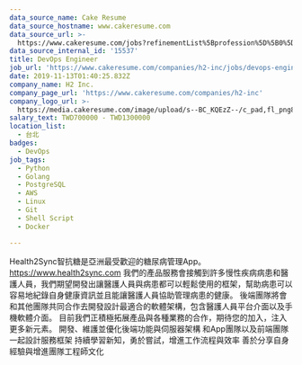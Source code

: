 ```yaml
---
data_source_name: Cake Resume
data_source_hostname: www.cakeresume.com
data_source_url: >-
  https://www.cakeresume.com/jobs?refinementList%5Bprofession%5D%5B0%5D=tech_devops&refi[…]5D=per_year&range%5Bsalary_range%5D%5Bmin%5D=1000000&page=2
data_source_internal_id: '15537'
title: DevOps Engineer
job_url: 'https://www.cakeresume.com/companies/h2-inc/jobs/devops-engineer-092c5c'
date: 2019-11-13T01:40:25.832Z
company_name: H2 Inc.
company_page_url: 'https://www.cakeresume.com/companies/h2-inc'
company_logo_url: >-
  https://media.cakeresume.com/image/upload/s--BC_KQEzZ--/c_pad,fl_png8,h_200,w_200/v1514183770/m0lwq4hgcd921hzdpqam.png
salary_text: TWD700000 - TWD1300000
location_list:
  - 台北
badges:
  - DevOps
job_tags:
  - Python
  - Golang
  - PostgreSQL
  - AWS
  - Linux
  - Git
  - Shell Script
  - Docker

---
```


Health2Sync智抗糖是亞洲最受歡迎的糖尿病管理App。 https://www.health2sync.com 我們的產品服務會接觸到許多慢性疾病病患和醫護人員，我們期望開發出讓醫護人員與病患都可以輕鬆使用的框架，幫助病患可以容易地紀錄自身健康資訊並且能讓醫護人員協助管理病患的健康。 後端團隊將會和其他團隊共同合作去開發設計最適合的軟體架構，包含醫護人員平台介面以及手機軟體介面。 目前我們正積極拓展產品與各種業務的合作，期待您的加入，注入更多新元素。 開發、維護並優化後端功能與伺服器架構 和App團隊以及前端團隊一起設計服務框架 持續學習新知，勇於嘗試，增進工作流程與效率 善於分享自身經驗與增進團隊工程師文化